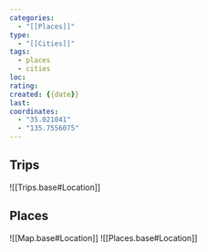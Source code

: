 ```yaml
---
categories:
  - "[[Places]]"
type:
  - "[[Cities]]"
tags:
  - places
  - cities
loc: 
rating: 
created: {{date}}
last: 
coordinates:
  - "35.021041"
  - "135.7556075"
---
```

## Trips

![[Trips.base#Location]]

## Places

![[Map.base#Location]]
![[Places.base#Location]]